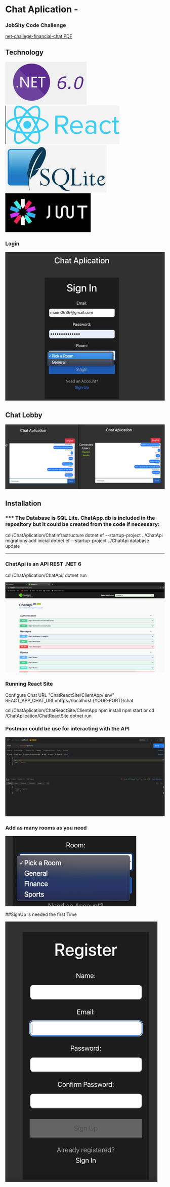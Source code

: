 # Chat Aplication - 

### JobSity Code Challenge
[net-challege-financial-chat PDF](net-challenge-financial-chat_6137a578d338d.pdf)

## Technology
![](ChatReactSite/ClientApp/assets/img_6.png)![](ChatReactSite/ClientApp/assets/img_7.png)![](ChatReactSite/ClientApp/assets/img_8.png)![](ChatReactSite/ClientApp/assets/img_9.png)
 
### Login
![](ChatReactSite/ClientApp/assets/img.png)


## Chat Lobby
![](ChatReactSite/ClientApp/assets/img_1.png)


## Installation
### *** The Database is SQL Lite. ChatApp.db is included in the repository but it could be created from the code if necessary:
cd /ChatAplication/ChatInfrastructure
dotnet ef --startup-project ../ChatApi migrations add inicial
dotnet ef --startup-project ../ChatApi database update
*********************************************************

### ChatApi is an API REST .NET 6
cd /ChatAplication/ChatApi/ dotnet run

![](ChatReactSite/ClientApp/assets/img_2.png)

### Running React Site
Configure Chat URL "ChatReactSite/ClientApp/.env"
REACT_APP_CHAT_URL=https://localhost:{YOUR-PORT}/chat

cd /ChatAplication/ChatReactSite/ClientApp 
npm install
npm start
or
cd /ChatAplication/ChatReactSite dotnet run

### Postman could be use for interacting with the API
![](ChatReactSite/ClientApp/assets/img_3.png)


### Add as many rooms as you need
![](ChatReactSite/ClientApp/assets/img_5.png)

##SignUp is needed the first Time

![img.png](img.png)